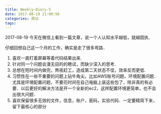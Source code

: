 ```yaml
---
title: Weekly-Diary-5
date: 2017-08-19 21:09:56
categories: 周记
tags:
---
```

2017-08-19
今天在微信上看到一篇文章，说一个人认知水平越低，就越固执．

仔细回想自己这一个月的工作，确实是走了很多弯路．

1. 喜欢一直盯着屏幕等着代码结果出来.
2. 针对同一个问题会漫无目的的瞎试，而缺少深入的思考.
3. 总想在短时间内做完，熬夜赶工，造成第二天状态不佳，效率反而更低.
4. 习惯性在一些不重要的问题上钻牛角尖，比如AWS账号问题，环境配置问题．尤其是环境配置问题，不要花时间在自己电脑上装这些包了，除非真的有必要．以后更好的解决方法是开一个全新的ec2，这样配置环境更简单，也不会出很大问题．
5. 喜欢保留很多无效的文件，信息，账户，密码，实验代码．一定要精简下来，留下最核心的部分
